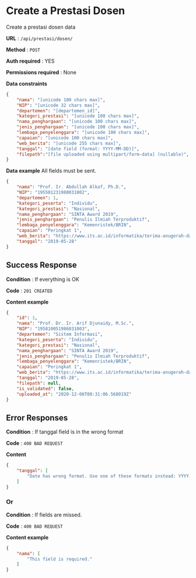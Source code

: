 # Create a Prestasi Dosen

Create a prestasi dosen data

**URL** : `/api/prestasi/dosen/`

**Method** : `POST`

**Auth required** : YES

**Permissions required** : None

**Data constraints**

```json
{
    "nama": "[unicode 100 chars max]",
    "NIP": "[unicode 32 chars max]",
    "departemen": "[departemen_id]",
    "kategori_prestasi": "[unicode 100 chars max]",
    "nama_penghargaan": "[unicode 100 chars max]",
    "jenis_penghargaan": "[unicode 100 chars max]",
    "lembaga_penyelenggara": "[unicode 100 chars max]",
    "capaian": "[unicode 100 chars max]",
    "web_berita": "[unicode 255 chars max]",
    "tanggal": "[date field (format: YYYY-MM-DD)]",
    "filepath":"[file uploaded using multipart/form-data] (nullable)",
}
```

**Data example** All fields must be sent.

```json
{
    "nama": "Prof. Ir. Abdullah Alkaf, Ph.D.",
    "NIP": "195501231980031002",
    "departemen": 1,
    "kategori_peserta": "Individu",
    "kategori_prestasi": "Nasional",
    "nama_penghargaan": "SINTA Award 2019",
    "jenis_penghargaan": "Penulis Ilmiah Terproduktif",
    "lembaga_penyelenggara": "Kemenristek/BRIN",
    "capaian": "Peringkat 1",
    "web_berita": "https://www.its.ac.id/informatika/terima-anugerah-dari-kemenristek-brin-dosen-its-peringkat-1-scopus/",
    "tanggal": "2019-05-28"
}
```

## Success Response

**Condition** : If everything is OK

**Code** : `201 CREATED`

**Content example**

```json
{
    "id": 1,
    "nama": "Prof. Dr. Ir. Arif Djunaidy, M.Sc.",
    "NIP": "195810051986031003",
    "departemen": "Sistem Informasi",
    "kategori_peserta": "Individu",
    "kategori_prestasi": "Nasional",
    "nama_penghargaan": "SINTA Award 2019",
    "jenis_penghargaan": "Penulis Ilmiah Terproduktif",
    "lembaga_penyelenggara": "Kemenristek/BRIN",
    "capaian": "Peringkat 1",
    "web_berita": "https://www.its.ac.id/informatika/terima-anugerah-dari-kemenristek-brin-dosen-its-peringkat-1-scopus/",
    "tanggal": "2019-05-28",
    "filepath": null,
    "is_validated": false,
    "uploaded_at": "2020-12-06T08:31:06.568019Z"
}
```

## Error Responses

**Condition** : If tanggal field is in the wrong format

**Code** : `400 BAD REQUEST`

**Content**
```json
{
    "tanggal": [
        "Date has wrong format. Use one of these formats instead: YYYY-MM-DD."
    ]
}
```

### Or

**Condition** : If fields are missed.

**Code** : `400 BAD REQUEST`

**Content example**
```json
{
    "nama": [
        "This field is required."
    ]
}
```